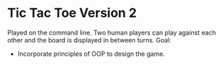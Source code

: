 # Tic Tac Toe Version 2
Played on the command line. Two human players can play against each other and the board is displayed in between turns. 
Goal: 
- Incorporate principles of OOP to design the game.
